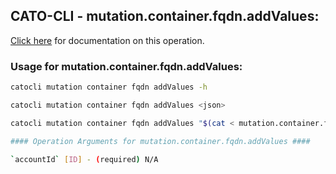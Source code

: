 
## CATO-CLI - mutation.container.fqdn.addValues:
[Click here](https://api.catonetworks.com/documentation/#mutation-mutation.container.fqdn.addValues) for documentation on this operation.

### Usage for mutation.container.fqdn.addValues:

```bash
catocli mutation container fqdn addValues -h

catocli mutation container fqdn addValues <json>

catocli mutation container fqdn addValues "$(cat < mutation.container.fqdn.addValues.json)"

#### Operation Arguments for mutation.container.fqdn.addValues ####

`accountId` [ID] - (required) N/A    
